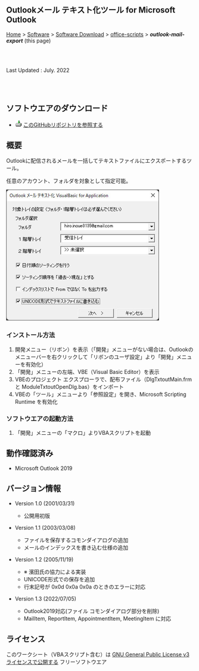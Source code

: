 ## Outlookメール テキスト化ツール for Microsoft Outlook<!-- omit in toc -->

[Home](https://oasis3855.github.io/webpage/) > [Software](https://oasis3855.github.io/webpage/software/index.html) > [Software Download](https://oasis3855.github.io/webpage/software/software-download.html) > [office-scripts](../README.md) > ***outlook-mail-export*** (this page)

<br />
<br />

Last Updated : July. 2022

<br />
<br />

## ソフトウエアのダウンロード

- ![download icon](../readme_pics/soft-ico-download-darkmode.gif)   [このGitHubリポジトリを参照する](../outlook-mail-export/download/) 

## 概要

Outlookに配信されるメールを一括してテキストファイルにエクスポートするツール。

任意のアカウント、フォルダを対象として指定可能。

![メインダイアログ](readme_pics/outlook_txtout_dlg.jpg)

### インストール方法

1. 開発メニュー（リボン）を表示（「開発」メニューがない場合は、Outlookのメニューバーを右クリックして「リボンのユーザ設定」より「開発」メニューを有効化）
2. 「開発」メニューの左端、VBE（Visual Basic Editor）を表示
3. VBEのプロジェクト エクスプローラで、配布ファイル（DlgTxtoutMain.frm と ModuleTxtoutOpenDlg.bas）をインポート
4. VBEの「ツール」メニューより「参照設定」を開き、Microsoft Scripting Runtime を有効化

### ソフトウエアの起動方法

1. 「開発」メニューの「マクロ」よりVBAスクリプトを起動

## 動作確認済み

- Microsoft Outlook 2019

## バージョン情報

- Version 1.0 (2001/03/31)

    - 公開用初版 

- Version 1.1 (2003/03/08)

    - ファイルを保存するコモンダイアログの追加 
    - メールのインデックスを書き込む仕様の追加 

- Version 1.2 (2005/11/19)

    - ※ 濱田氏の協力による実装 
    - UNICODE形式での保存を追加 
    - 行末記号が 0x0d 0x0a 0x0a のときのエラーに対応 

- Version 1.3 (2022/07/05)

    - Outlook2019対応(ファイル コモンダイアログ部分を削除)
    - MailItem, ReportItem, AppointmentItem, MeetingItem に対応

## ライセンス

このワークシート（VBAスクリプト含む）は [GNU General Public License v3ライセンスで公開する](https://www.gnu.org/licenses/gpl-3.0.html) フリーソフトウエア
